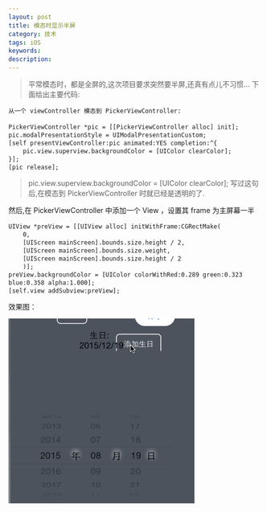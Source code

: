 ```yaml
---
layout: post
title: 模态时显示半屏
category: 技术
tags: iOS
keywords:
description:
---
```


> 平常模态时，都是全屏的,这次项目要求突然要半屏,还真有点儿不习惯...
> 下面给出主要代码:
	
	从一个 viewController 模态到 PickerViewController:
	
	PickerViewController *pic = [[PickerViewController alloc] init];
    pic.modalPresentationStyle = UIModalPresentationCustom;
    [self presentViewController:pic animated:YES completion:^{
        pic.view.superview.backgroundColor = [UIColor clearColor];
    }];
    [pic release];

>pic.view.superview.backgroundColor = [UIColor clearColor]; 
写过这句后,在模态到 PickerViewController 时就已经是透明的了.

然后,在 PickerViewController 中添加一个 View ，设置其 frame 为主屏幕一半

	UIView *preView = [[UIView alloc] initWithFrame:CGRectMake(
		0, 
		[UIScreen mainScreen].bounds.size.height / 2, 
		[UIScreen mainScreen].bounds.size.weight, 
		[UIScreen mainScreen].bounds.size.height / 2
		)];
    preView.backgroundColor = [UIColor colorWithRed:0.289 green:0.323 blue:0.358 alpha:1.000];
    [self.view addSubview:preView];
    
   效果图：

 ![1](/public/img/iOS/halfScreenView.gif)
   
